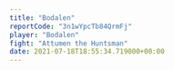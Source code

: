 ```yaml
---
title: "Bodalen"
reportCode: "3n1wYpcTb84QrmFj"
player: "Bodalen"
fight: "Attumen the Huntsman"
date: 2021-07-18T18:55:34.719000+00:00
---
```

